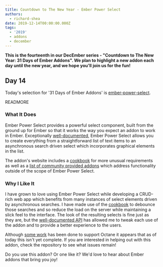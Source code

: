 ```yaml
---
title: Countdown to The New Year - Ember Power Select
authors:
  - richard-shea
date: 2019-12-14T00:00:00.000Z
tags:
  - '2019'
  - addons
  - december
---
```



**This is the fourteenth in our DecEmber series - "Countdown to The New Year: 31 Days of Ember Addons". We plan to highlight a new addon each day until the new year, and we hope you'll join us for the fun!**

## Day 14

Today's selection for '31 Days of Ember Addons' is [ember-power-select](https://emberobserver.com/addons/ember-power-select).

READMORE

### What It Does

Ember Power Select provides a powerful select component, built from the ground up for Ember so that it works the way you expect an addon to work in Ember. Exceptionally [well-documented](https://ember-power-select.com/docs), Ember Power Select allows you to create everything from a straightforward list of text items to an asynchronous search driven select which incorporates graphical elements in the list. 

The addon's website includes a [cookbook](https://ember-power-select.com/cookbook) for more unusual requirements as well as a [list of community provided addons](https://ember-power-select.com/addons) which address functionality outside of the scope of Ember Power Select.

### Why I Like It

<!--alex ignore just-->
I have grown to love using Ember Power Select while developing a CRUD-rich web app which benefits from many instances of select elements driven by asynchronous searches. I have made use of the [cookbook](https://ember-power-select.com/cookbook) to debounce those searches and so reduce the load on the server while maintaining a slick feel to the interface. The look of the resulting selects is fine just as they are, but the [well-documented API](https://ember-power-select.com/docs/api-reference) has allowed me to tweak each use of the addon and to provide a better experience to the users.

Although [some work](https://github.com/cibernox/ember-power-select/issues/1251) has been done to support Octane it appears that as of today this isn't yet complete. If you are interested in helping out with this addon, check the repository to see what issues remain!

Do you use this addon? Or one like it? We'd love to hear about Ember addons that bring you joy!

